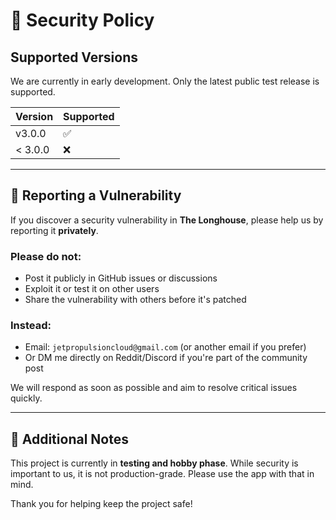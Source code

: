 # 🔐 Security Policy

## Supported Versions

We are currently in early development. Only the latest public test release is supported.

| Version | Supported |
|---------|-----------|
| v3.0.0  | ✅         |
| < 3.0.0 | ❌         |

---

## 📣 Reporting a Vulnerability

If you discover a security vulnerability in **The Longhouse**, please help us by reporting it **privately**.

### Please do not:
- Post it publicly in GitHub issues or discussions
- Exploit it or test it on other users
- Share the vulnerability with others before it's patched

### Instead:
- Email: `jetpropulsioncloud@gmail.com` (or another email if you prefer)
- Or DM me directly on Reddit/Discord if you're part of the community post

We will respond as soon as possible and aim to resolve critical issues quickly.

---

## 🔐 Additional Notes

This project is currently in **testing and hobby phase**. While security is important to us, it is not production-grade. Please use the app with that in mind.

Thank you for helping keep the project safe!
